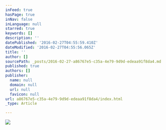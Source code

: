 ```yaml
---
inFeed: true
hasPage: true
inNav: false
inLanguage: null
starred: true
keywords: []
description: ''
datePublished: '2016-02-27T04:55:59.410Z'
dateModified: '2016-02-27T04:55:56.065Z'
title: ''
author: []
sourcePath: _posts/2016-02-27-a86767e5-c35a-4e79-9d9d-edeaa91f8da4.md
published: true
authors: []
publisher:
  name: null
  domain: null
  url: null
  favicon: null
url: a86767e5-c35a-4e79-9d9d-edeaa91f8da4/index.html
_type: Article

---
```

![](https://the-grid-user-content.s3-us-west-2.amazonaws.com/ee8e1eca-c040-45f1-b56e-e9afaa5a1972.png)